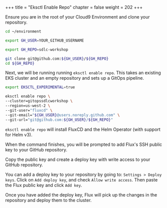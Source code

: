 +++
title = "Eksctl Enable Repo"
chapter = false
weight = 202
+++

Ensure you are in the root of your Cloud9 Environment and clone your repository.

```sh
cd ~/environment

export GH_USER=YOUR_GITHUB_USERNAME
```

```sh
export GH_REPO=sdlc-workshop
```

```sh
git clone git@github.com:${GH_USER}/${GH_REPO}
cd ${GH_REPO}
```

Next, we will be running running `eksctl enable repo`. This takes an existing EKS cluster and an empty repository and sets up a GitOps pipeline.

```sh
export EKSCTL_EXPERIMENTAL=true

eksctl enable repo \
--cluster=gitopssdlcworkshop \
--region=us-west-2 \
--git-user="fluxcd" \
--git-email="${GH_USER}@users.noreply.github.com" \
--git-url="git@github.com:${GH_USER}/${GH_REPO}"
```

`eksctl enable repo` will install FluxCD and the Helm Operator (with support for Helm v3).

When the command finishes, you will be prompted to add Flux's SSH public key to your GitHub repository.

Copy the public key and create a deploy key with write access to your GitHub repository.

You can add a deploy key to your repository by going to: `Settings > Deploy keys`. Click on `Add deploy key`, and check `Allow write access`. Then paste the Flux public key and click `Add key`.

Once you have added the deploy key, Flux will pick up the changes in the repository and deploy them to the cluster.
